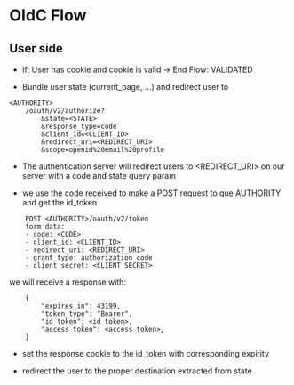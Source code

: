 # OIdC Flow

## User side
- if: User has cookie and cookie is valid -> End Flow: VALIDATED

- Bundle user state (current_page, ...) and redirect user to 
```
<AUTHORITY>
    /oauth/v2/authorize?
        &state=<STATE>
        &response_type=code
        &client_id=<CLIENT_ID>
        &redirect_uri=<REDIRECT_URI>
        &scope=openid%20email%20profile
```

- The authentication server will redirect users to <REDIRECT_URI> on our server with a code and state query param

- we use the code received to make a POST request to que AUTHORITY and get the id_token
```
    POST <AUTHORITY>/oauth/v2/token
    form data:
    - code: <CODE>
    - client_id: <CLIENT_ID>
    - redirect_uri: <REDIRECT_URI>
    - grant_type: authorization_code
    - client_secret: <CLIENT_SECRET>
```

we will receive a response with:
```
    {
        "expires_in": 43199,
        "token_type": "Bearer",
        "id_token": <id_token>,
        "access_token": <access_token>,
    }
```

- set the response cookie to the id_token with corresponding expirity

- redirect the user to the proper destination extracted from state